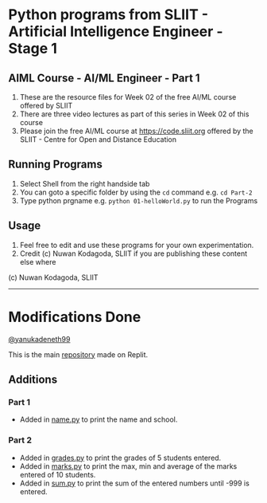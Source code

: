 # Python programs from SLIIT - Artificial Intelligence Engineer - Stage 1

## AIML Course - AI/ML Engineer - Part 1
1. These are the resource files for Week 02 of the free AI/ML course offered by SLIIT
2. There are three video lectures as part of this series in Week 02 of this course
3. Please join the free AI/ML course at https://code.sliit.org  offered by the SLIIT - Centre for Open and Distance Education


## Running Programs
1. Select Shell from the right handside tab
2. You can goto a specific folder by using the `cd` command e.g. `cd Part-2`
3. Type python prgname e.g. `python 01-helloWorld.py` to run the Programs

## Usage
1. Feel free to edit and use these programs for your own experimentation.
2. Credit (c) Nuwan Kodagoda, SLIIT if you are publishing these content else where

(c) Nuwan Kodagoda, SLIIT

---

# Modifications Done

[@yanukadeneth99](https://github.com/yanukadeneth99)

This is the main [repository](https://replit.com/@NuwanKodagoda/Python-for-AIML#main.py) made on Replit.

## Additions

### Part 1

- Added in [name.py](/Additions/A2-1/name.py) to print the name and school.

### Part 2

- Added in [grades.py](/Additions/A2-2/grades.py) to print the grades of 5 students entered.
- Added in [marks.py](/Additions/A2-2/marks.py) to print the max, min and average of the marks entered of 10 students.
- Added in [sum.py](/Additions/A2-2/sum.py) to print the sum of the entered numbers until -999 is entered.

